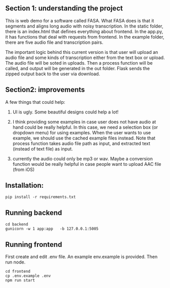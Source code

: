 ## Section 1: understanding the project
This is web demo for a software called FASA. What FASA does is that it segments and aligns long audio with noisy transcription.
In the static folder, there is an index.html that defines everything about frontend. In the app.py, it has functions that deal with requests from frontend.
In the example folder, there are five audio file and transcription pairs.

The important logic behind this current version is that user will upload an audio file and some kinds of transcription either from the text box or upload. The audio file will be soted in uploads. Then a process function will be called, and output will be generated in the out folder. Flask sends the zipped output back to the user via download.

## Section2: improvements
A few things that could help:

1. UI is ugly. Some beautiful designs could help a lot!

2. I think providing some examples in case user does not have audio at hand could be really helpful. In this case, we need a selection box (or dropdown menu) for using examples. When the user wants to use example, we should use the cached example files instead. Note that process function takes audio file path as input, and extracted text (instead of text file) as input.

3. currently the audio could only be mp3 or wav. Maybe a conversion function would be really helpful in case people want to upload AAC file (from iOS)


## Installation:
```
pip install -r requirements.txt 
```
## Running backend

``` 
cd backend
gunicorn -w 1 app:app   -b 127.0.0.1:5005 
```
## Running frontend


First create and edit .env file. An example env.example is provided. Then run node.
```
cd frontend
cp .env.example .env
npm run start

```

